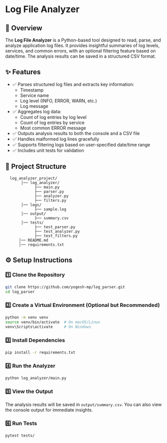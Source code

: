 # Log File Analyzer

## 📌 Overview
The **Log File Analyzer** is a Python-based tool designed to read, parse, and analyze application log files. It provides insightful summaries of log levels, services, and common errors, with an optional filtering feature based on date/time. The analysis results can be saved in a structured CSV format.

## ✨ Features
- ✅ Parses structured log files and extracts key information:
  - Timestamp
  - Service name
  - Log level (INFO, ERROR, WARN, etc.)
  - Log message
- ✅ Aggregates log data:
  - Count of log entries by log level
  - Count of log entries by service
  - Most common ERROR message
- ✅ Outputs analysis results to both the console and a CSV file
- ✅ Handles malformed log lines gracefully
- ✅ Supports filtering logs based on user-specified date/time range
- ✅ Includes unit tests for validation

## 📁 Project Structure
```
  log_analyzer_project/ 
       │── log_analyzer/ 
             ├── main.py  
             ├── parser.py  
             ├── analyzer.py  
             ├── filters.py 
       │── logs/  
             ├── sample.log 
       │── output/  
             ├── summary.csv 
       │── tests/  
             ├── test_parser.py  
             ├── test_analyzer.py 
             ├── test_filters.py 
      │── README.md 
      │── requirements.txt
```

## ⚙️ Setup Instructions
### 1️⃣ Clone the Repository
```sh
git clone https://github.com/yogesh-mp/log_parser.git
cd log_parser
```

### 2️⃣ Create a Virtual Environment (Optional but Recommended)
```sh
python -m venv venv
source venv/bin/activate  # On macOS/Linux
venv\Scripts\activate     # On Windows
```

### 3️⃣ Install Dependencies
```sh
pip install -r requirements.txt
```

### 4️⃣ Run the Analyzer
```sh
python log_analyzer/main.py 
```

### 5️⃣ View the Output
The analysis results will be saved in `output/summary.csv`. You can also view the console output for immediate insights.

### 6️⃣ Run Tests
```sh
pytest tests/
```

